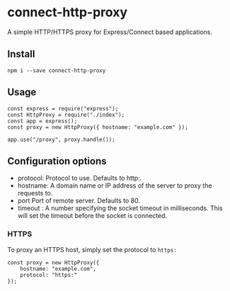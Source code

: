 # connect-http-proxy

A simple HTTP/HTTPS proxy for Express/Connect based applications.

## Install

    npm i --save connect-http-proxy

## Usage

    const express = require("express");
    const HttpProxy = require("./index");
    const app = express();
    const proxy = new HttpProxy({ hostname: "example.com" });

    app.use("/proxy", proxy.handle());

## Configuration options

* protocol: <string> Protocol to use. Defaults to http:.
* hostname: <string> A domain name or IP address of the server to proxy the requests to.
* port <number> Port of remote server. Defaults to 80.
* timeout <number>: A number specifying the socket timeout in milliseconds. This will set the timeout before the socket is connected.

### HTTPS

To proxy an HTTPS host, simply set the protocol to `https:`

    const proxy = new HttpProxy({
        hostname: "example.com",
        protocol: "https:"
    });
